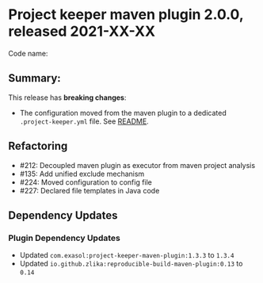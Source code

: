 # Project keeper maven plugin 2.0.0, released 2021-XX-XX

Code name:

## Summary:

This release has **breaking changes**:

* The configuration moved from the maven plugin to a dedicated `.project-keeper.yml` file. See [README](../../README.md).

## Refactoring

* #212: Decoupled maven plugin as executor from maven project analysis
* #135: Add unified exclude mechanism
* #224: Moved configuration to config file
* #227: Declared file templates in Java code

## Dependency Updates

### Plugin Dependency Updates

* Updated `com.exasol:project-keeper-maven-plugin:1.3.3` to `1.3.4`
* Updated `io.github.zlika:reproducible-build-maven-plugin:0.13` to `0.14`
